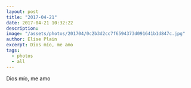 ```yaml
---
layout: post
title: "2017-04-21"
date: 2017-04-21 10:32:22
description: 
image: "/assets/photos/201704/0c2b3d2cc7f6594373d091641b1d847c.jpg"
author: Elise Plain
excerpt: Dios mío, me amo
tags: 
  - photos
  - all
---
```


Dios mío, me amo
<p></p>
